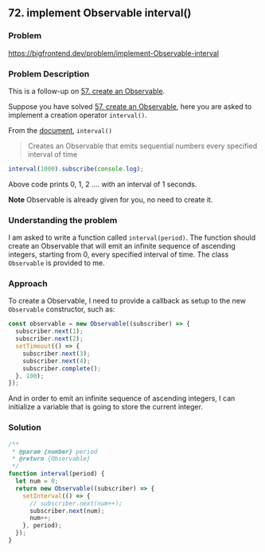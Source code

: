 ## 72. implement Observable interval()

### Problem

https://bigfrontend.dev/problem/implement-Observable-interval

### Problem Description

This is a follow-up on [57. create an Observable](https://bigfrontend.dev/problem/create-an-Observable).

Suppose you have solved [57. create an Observable](https://bigfrontend.dev/problem/create-an-Observable), here you are asked to implement a creation operator `interval()`.

From the [document](https://rxjs-dev.firebaseapp.com/api/index/function/interval), `interval()`

> Creates an Observable that emits sequential numbers every specified interval of time

```js
interval(1000).subscribe(console.log);
```

Above code prints 0, 1, 2 .... with an interval of 1 seconds.

**Note** Observable is already given for you, no need to create it.

### Understanding the problem

I am asked to write a function called `interval(period)`. The function should create an Observable that will emit an infinite sequence of ascending integers, starting from 0, every specified interval of time. The class `Observable` is provided to me.

### Approach

To create a Observable, I need to provide a callback as setup to the new `Observable` constructor, such as:

```js
const observable = new Observable((subscriber) => {
  subscriber.next(1);
  subscriber.next(2);
  setTimeout(() => {
    subscriber.next(3);
    subscriber.next(4);
    subscriber.complete();
  }, 100);
});
```

And in order to emit an infinite sequence of ascending integers, I can initialize a variable that is going to store the current integer.

### Solution

```js
/**
 * @param {number} period
 * @return {Observable}
 */
function interval(period) {
  let num = 0;
  return new Observable((subscriber) => {
    setInterval(() => {
      // subscriber.next(num++);
      subscriber.next(num);
      num++;
    }, period);
  });
}
```
